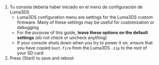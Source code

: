 1. Tu consola debería haber iniciado en el menú de configuración de Luma3DS
    - Luma3DS configuration menu are settings for the Luma3DS custom firmware. Many of these settings may be useful for customization or debugging
    - For the purpose of this guide, **leave these options on the default settings** (do not check or uncheck anything)
    - If your console shuts down when you try to power it on, ensure that you have copied `boot.firm` from the Luma3DS `.zip` to the root of your SD card
2. Press (Start) to save and reboot
